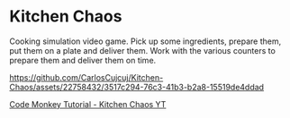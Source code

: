 # Kitchen Chaos
Cooking simulation video game. Pick up some ingredients, prepare them, put them on a plate and deliver them.
Work with the various counters to prepare them and deliver them on time.

https://github.com/CarlosCujcuj/Kitchen-Chaos/assets/22758432/3517c294-76c3-41b3-b2a8-15519de4ddad

[Code Monkey Tutorial - Kitchen Chaos YT](https://youtu.be/AmGSEH7QcDg?si=PuJYYj5XvYgvyHCN)
